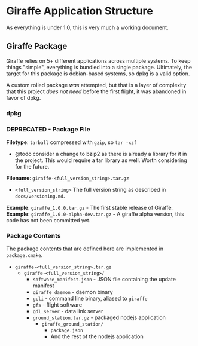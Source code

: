 # Giraffe Application Structure

As everything is under 1.0, this is very much a working document.

## Giraffe Package

Giraffe relies on 5+ different applications across multiple systems. To keep
things "simple", everything is bundled into a single package. Ultimately, the
target for this package is debian-based systems, so dpkg is a valid option.

A custom rolled package _was_ attempted, but that is a layer of complexity that
this project _does not need_ before the first flight, it was abandoned in favor
of dpkg.

### dpkg

### DEPRECATED - Package File

**Filetype**: `tarball` compressed with `gzip`, so `tar -xzf`

- @todo consider a change to bzip2 as there is already a library for it in the
  project. This would require a tar library as well. Worth considering for the
  future.

**Filename**: `giraffe-<full_version_string>.tar.gz`

- `<full_version_string>` The full version string as described in
  `docs/versioning.md`.

**Example**: `giraffe_1.0.0.tar.gz` - The first stable release of Giraffe.
**Example**: `giraffe_1.0.0-alpha-dev.tar.gz` - A giraffe alpha version, this
code has not been committed yet.

### Package Contents

The package contents that are defined here are implemented in `package.cmake`.

- `giraffe-<full_version_string>.tar.gz`
  - `giraffe-<full_version_string>/`
    - `software_manifest.json` - JSON file containing the update manifest
    - `giraffe_daemon` - daemon binary
    - `gcli` - command line binary, aliased to `giraffe`
    - `gfs` - flight software
    - `gdl_server` - data link server
    - `ground_station.tar.gz` - packaged nodejs application
      - `giraffe_ground_station/`
        - `package.json`
        - And the rest of the nodejs application
